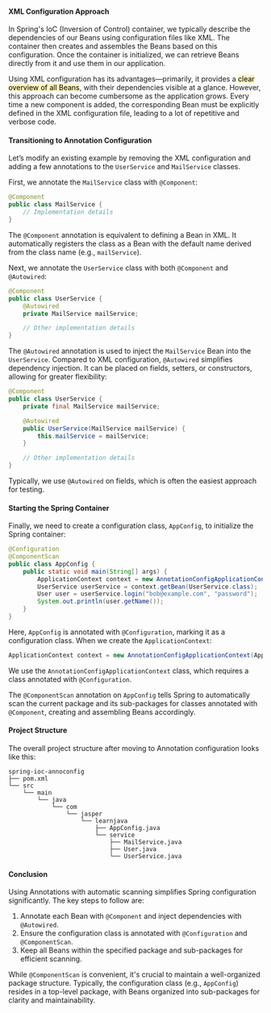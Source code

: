 #### XML Configuration Approach

In Spring's IoC (Inversion of Control) container, we typically describe the dependencies of our Beans using configuration files like XML. The container then creates and assembles the Beans based on this configuration. Once the container is initialized, we can retrieve Beans directly from it and use them in our application.

Using XML configuration has its advantages—primarily, it provides a <mark style="background: #FFF3A3A6;">clear overview of all Beans</mark>, with their dependencies visible at a glance. However, this approach can become cumbersome as the application grows. Every time a new component is added, the corresponding Bean must be explicitly defined in the XML configuration file, leading to a lot of repetitive and verbose code.

#### Transitioning to Annotation Configuration

Let’s modify an existing example by removing the XML configuration and adding a few annotations to the `UserService` and `MailService` classes.

First, we annotate the `MailService` class with `@Component`:

```java
@Component
public class MailService {
    // Implementation details
}
```

The `@Component` annotation is equivalent to defining a Bean in XML. It automatically registers the class as a Bean with the default name derived from the class name (e.g., `mailService`).

Next, we annotate the `UserService` class with both `@Component` and `@Autowired`:

```java
@Component
public class UserService {
    @Autowired
    private MailService mailService;

    // Other implementation details
}
```

The `@Autowired` annotation is used to inject the `MailService` Bean into the `UserService`. Compared to XML configuration, `@Autowired` simplifies dependency injection. It can be placed on fields, setters, or constructors, allowing for greater flexibility:

```java
@Component
public class UserService {
    private final MailService mailService;

    @Autowired
    public UserService(MailService mailService) {
        this.mailService = mailService;
    }

    // Other implementation details
}
```

Typically, we use `@Autowired` on fields, which is often the easiest approach for testing.

#### Starting the Spring Container

Finally, we need to create a configuration class, `AppConfig`, to initialize the Spring container:

```java
@Configuration
@ComponentScan
public class AppConfig {
    public static void main(String[] args) {
        ApplicationContext context = new AnnotationConfigApplicationContext(AppConfig.class);
        UserService userService = context.getBean(UserService.class);
        User user = userService.login("bob@example.com", "password");
        System.out.println(user.getName());
    }
}
```

Here, `AppConfig` is annotated with `@Configuration`, marking it as a configuration class. When we create the `ApplicationContext`:

```java
ApplicationContext context = new AnnotationConfigApplicationContext(AppConfig.class);
```

We use the `AnnotationConfigApplicationContext` class, which requires a class annotated with `@Configuration`.

The `@ComponentScan` annotation on `AppConfig` tells Spring to automatically scan the current package and its sub-packages for classes annotated with `@Component`, creating and assembling Beans accordingly.

#### Project Structure

The overall project structure after moving to Annotation configuration looks like this:

```
spring-ioc-annoconfig
├── pom.xml
└── src
    └── main
        └── java
            └── com
                └── jasper
                    └── learnjava
                        ├── AppConfig.java
                        └── service
                            ├── MailService.java
                            ├── User.java
                            └── UserService.java
```

#### Conclusion

Using Annotations with automatic scanning simplifies Spring configuration significantly. The key steps to follow are:

1. Annotate each Bean with `@Component` and inject dependencies with `@Autowired`.
2. Ensure the configuration class is annotated with `@Configuration` and `@ComponentScan`.
3. Keep all Beans within the specified package and sub-packages for efficient scanning.

While `@ComponentScan` is convenient, it's crucial to maintain a well-organized package structure. Typically, the configuration class (e.g., `AppConfig`) resides in a top-level package, with Beans organized into sub-packages for clarity and maintainability.
